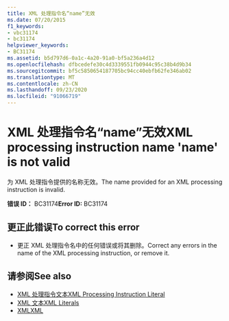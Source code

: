 ```yaml
---
title: XML 处理指令名“name”无效
ms.date: 07/20/2015
f1_keywords:
- vbc31174
- bc31174
helpviewer_keywords:
- BC31174
ms.assetid: b5d797d6-0a1c-4a20-91a0-bf5a236a4d12
ms.openlocfilehash: dfbcedefe30c4d3339551fb0944c95c38b4d9b34
ms.sourcegitcommit: bf5c5850654187705bc94cc40ebfb62fe346ab02
ms.translationtype: MT
ms.contentlocale: zh-CN
ms.lasthandoff: 09/23/2020
ms.locfileid: "91066719"
---
```

# <a name="xml-processing-instruction-name-name-is-not-valid"></a><span data-ttu-id="310d1-102">XML 处理指令名“name”无效</span><span class="sxs-lookup"><span data-stu-id="310d1-102">XML processing instruction name 'name' is not valid</span></span>

<span data-ttu-id="310d1-103">为 XML 处理指令提供的名称无效。</span><span class="sxs-lookup"><span data-stu-id="310d1-103">The name provided for an XML processing instruction is invalid.</span></span>  
  
 <span data-ttu-id="310d1-104">**错误 ID：** BC31174</span><span class="sxs-lookup"><span data-stu-id="310d1-104">**Error ID:** BC31174</span></span>  
  
## <a name="to-correct-this-error"></a><span data-ttu-id="310d1-105">更正此错误</span><span class="sxs-lookup"><span data-stu-id="310d1-105">To correct this error</span></span>  
  
- <span data-ttu-id="310d1-106">更正 XML 处理指令名中的任何错误或将其删除。</span><span class="sxs-lookup"><span data-stu-id="310d1-106">Correct any errors in the name of the XML processing instruction, or remove it.</span></span>  
  
## <a name="see-also"></a><span data-ttu-id="310d1-107">请参阅</span><span class="sxs-lookup"><span data-stu-id="310d1-107">See also</span></span>

- [<span data-ttu-id="310d1-108">XML 处理指令文本</span><span class="sxs-lookup"><span data-stu-id="310d1-108">XML Processing Instruction Literal</span></span>](../language-reference/xml-literals/xml-processing-instruction-literal.md)
- [<span data-ttu-id="310d1-109">XML 文本</span><span class="sxs-lookup"><span data-stu-id="310d1-109">XML Literals</span></span>](../language-reference/xml-literals/index.md)
- [<span data-ttu-id="310d1-110">XML</span><span class="sxs-lookup"><span data-stu-id="310d1-110">XML</span></span>](../programming-guide/language-features/xml/index.md)
